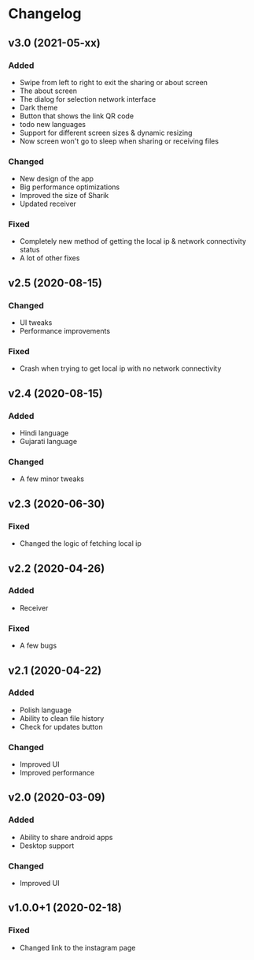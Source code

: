 # Changelog



## v3.0 (2021-05-xx)
### Added
- Swipe from left to right to exit the sharing or about screen
- The about screen
- The dialog for selection network interface
- Dark theme
- Button that shows the link QR code
- todo new languages
- Support for different screen sizes & dynamic resizing
- Now screen won't go to sleep when sharing or receiving files

### Changed
- New design of the app
- Big performance optimizations
- Improved the size of Sharik
- Updated receiver

### Fixed
- Completely new method of getting the local ip & network connectivity status
- A lot of other fixes



## v2.5 (2020-08-15)
### Changed
- UI tweaks
- Performance improvements

### Fixed
- Crash when trying to get local ip with no network connectivity



## v2.4 (2020-08-15)
### Added
- Hindi language
- Gujarati language

### Changed
- A few minor tweaks



## v2.3 (2020-06-30)
### Fixed
- Changed the logic of fetching local ip



## v2.2 (2020-04-26)
### Added
- Receiver

### Fixed
- A few bugs



## v2.1 (2020-04-22)
### Added
- Polish language
- Ability to clean file history
- Check for updates button

### Changed
- Improved UI
- Improved performance



## v2.0 (2020-03-09)
### Added
- Ability to share android apps
- Desktop support

### Changed
- Improved UI



## v1.0.0+1 (2020-02-18)

### Fixed
- Changed link to the instagram page

